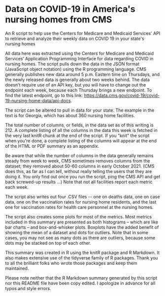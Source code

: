 # Data on COVID-19 in America's nursing homes from CMS
An R script to help use the Centers for Medicare and Medicaid Services' API to retrieve and analyze their weekly data on COVID 19 in your state's nursing homes

All data here was extracted using the Centers for Medicare and Medicaid Services’ Application Programming Interface for data regarding COVID in nursing homes. The script pulls down the data in the JSON format (JavaScript object notation) using the R programming language. CMS generally publishes new data around 5 p.m. Eastern time on Thursdays, and the newly released data is generally about two weeks behind. The data doesn't require use of an API key, but you will have to change out the endpoint each week, because each Thursday brings a new endpoint. To find the latest endpoint, go to this link: https://data.cms.gov/covid-19/covid-19-nursing-home-data/api-docs.

The script can be altered to pull in data for your state. The example in the text is for Georgia, which has about 360 nursing home facilities. 

The total number of columns, or fields, in the data set as of this writing is 212. A complete listing of all the columns in the data this week is fetched in the very last knitR chunk at the end of the script. If you "knit" the script when you're done, a complete listing of the columns will appear at the end of the HTML or PDF summary as an appendix.

Be aware that while the number of columns in the data generally remains steady from week to week, CMS sometimes removes columns from the dataset; they removed about 50-60 columns in early October 2021. (CMS does this, as far as I can tell, without really telling the users that they are doing it. You only find out once you run the script, ping the CMS API and get back screwed-up results ...) Note that not all facilities report each metric each week.

The script also writes out four .CSV files -- one on deaths data, one on case data, one on the vaccination rates for nursing home residents, and the last one for vaccination rates for health care personnel at the nursing homes. 

The script also creates some plots for most of the metrics. Most metrics included in this summary are presented as both histograms – which are like bar charts – and box-and-whisker plots. Boxplots have the added benefit of showing the mean of a dataset and dots for outliers. Note that in some cases, you may not see as many dots as there are outliers, because some dots may be stacked on top of each other.

This summary was created in R using the knitR package and R Markdown. It also makes extensive use of the tidyverse family of R packages. Thank you to all the brilliant folks who wrote those packages and keep them maintained. 

Please note neither that the R Markdown summary generated by this script nor this README file have been copy edited. I apologize in advance for all typos and style errors.
